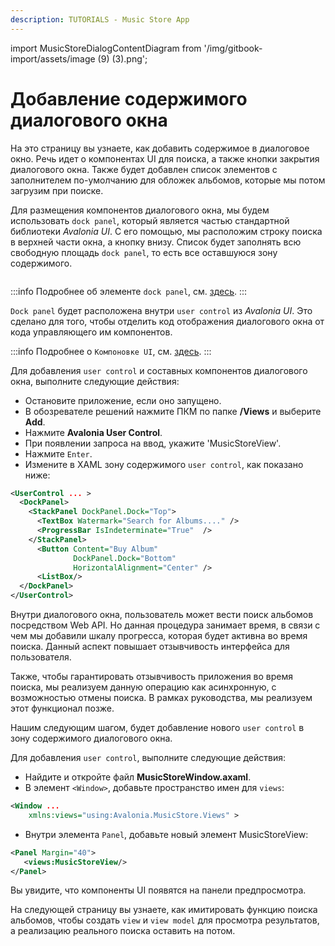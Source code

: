 ```yaml
---
description: TUTORIALS - Music Store App
---
```


import MusicStoreDialogContentDiagram from '/img/gitbook-import/assets/image (9) (3).png';

# Добавление содержимого диалогового окна

На это страницу вы узнаете, как добавить содержимое в диалоговое окно.
Речь идет о компонентах UI для поиска, а также кнопки закрытия диалогового окна.
Также будет добавлен список элементов с заполнителем по-умолчанию для обложек альбомов,
которые мы потом загрузим при поиске.

Для размещения компонентов диалогового окна, мы будем использовать `dock panel`,
который является частью стандартной библиотеки _Avalonia UI_.
С его помощью, мы расположим строку поиска в верхней части окна, а кнопку внизу.
Список будет заполнять всю свободную площадь `dock panel`, то есть все оставшуюся зону содержимого.

<img className="center" src={MusicStoreDialogContentDiagram} alt="" />

:::info
Подробнее об элементе `dock panel`, см. [здесь](../../reference/controls/dockpanel.md).
:::

`Dock panel` будет расположена внутри `user control` из _Avalonia UI_.
Это сделано для того, чтобы отделить код отображения диалогового окна от кода управляющего им компонентов.

:::info
Подробнее о `Компоновке UI`, см. [здесь](../../concepts/ui-composition.md).
:::

Для добавления `user control` и составных компонентов диалогового окна, выполните следующие действия:

- Остановите приложение, если оно запущено.
- В обозревателе решений нажмите ПКМ по папке **/Views** и выберите **Add**.
- Нажмите **Avalonia User Control**.
- При появлении запроса на ввод, укажите 'MusicStoreView'.
- Нажмите `Enter`.
- Измените в XAML зону содержимого `user control`, как показано ниже:

```xml
<UserControl ... >
  <DockPanel>
    <StackPanel DockPanel.Dock="Top">
      <TextBox Watermark="Search for Albums...." />
      <ProgressBar IsIndeterminate="True"  />
    </StackPanel>
      <Button Content="Buy Album" 
              DockPanel.Dock="Bottom" 
              HorizontalAlignment="Center" />
      <ListBox/>
  </DockPanel>
</UserControl>
```

Внутри диалогового окна, пользователь может вести поиск альбомов посредством Web API.
Но данная процедура занимает время, в связи с чем мы добавили шкалу прогресса,
которая будет активна во время поиска. Данный аспект повышает отзывчивость интерфейса для пользователя.

Также, чтобы гарантировать отзывчивость приложения во время поиска, 
мы реализуем данную операцию как асинхронную, с возможностью отмены поиска.
В рамках руководства, мы реализуем этот функционал позже.

Нашим следующим шагом, будет добавление нового `user control` в зону содержимого диалогового окна.

Для добавления `user control`, выполните следующие действия:

- Найдите и откройте файл **MusicStoreWindow.axaml**.
- В элемент `<Window>`, добавьте пространство имен для `views`:

```xml
<Window ...
    xmlns:views="using:Avalonia.MusicStore.Views" >    
```

- Внутри элемента `Panel`, добавьте новый элемент MusicStoreView:

```xml
<Panel Margin="40">
   <views:MusicStoreView/>
</Panel>
```

Вы увидите, что компоненты UI появятся на панели предпросмотра.

На следующей страницу вы узнаете, как имитировать функцию поиска альбомов,
чтобы создать `view` и `view model` для просмотра результатов,
а реализацию реального поиска оставить на потом.
